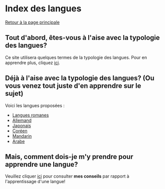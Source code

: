 # Index des langues

[Retour à la page principale](index.md)

## Tout d'abord, êtes-vous à l'aise avec la typologie des langues?

Ce site utilisera quelques termes de la typologie des langues. Pour en apprendre plus, cliquez [ici](typologie.md).

## Déjà à l'aise avec la typologie des langues? (Ou vous venez tout juste d'en apprendre sur le sujet)

Voici les langues proposées : 

- [Langues romanes](languesRomanes.md)
- [Allemand](allemand.md)
- [Japonais](japonais.md)
- [Coréen](coréen.md)
- [Mandarin](mandarin.md)
- [Arabe](arabe.md)

## Mais, comment dois-je m'y prendre pour apprendre une langue?

Veuillez cliquer [ici](conseils.md) pour consulter **mes conseils** par rapport à l'apprentissage d'une langue!
